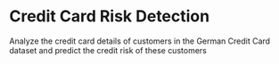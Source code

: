 # Credit Card Risk Detection
Analyze the credit card details of customers in the German Credit Card dataset and predict the credit risk of these customers
